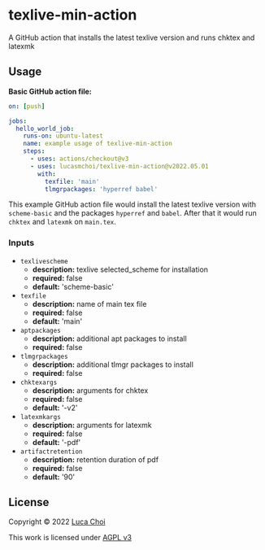 # texlive-min-action
A GitHub action that installs the latest texlive version and runs chktex and latexmk

## Usage
**Basic GitHub action file:**
```yaml
on: [push]

jobs:
  hello_world_job:
    runs-on: ubuntu-latest
    name: example usage of texlive-min-action
    steps:
      - uses: actions/checkout@v3
      - uses: lucasmchoi/texlive-min-action@v2022.05.01
        with:
          texfile: 'main'
          tlmgrpackages: 'hyperref babel'
```
This example GitHub action file would install the latest texlive version with `scheme-basic` and the packages `hyperref` and `babel`. After that it would run `chktex` and `latexmk` on `main.tex`.

### Inputs
- `texlivescheme`
  - **description:** texlive selected_scheme for installation
  - **required:** false
  - **default:** 'scheme-basic'
- `texfile`
  - **description:** name of main tex file
  - **required:** false
  - **default:** 'main'
- `aptpackages`
  - **description:** additional apt packages to install
  - **required:** false
- `tlmgrpackages`
  - **description:** additional tlmgr packages to install
  - **required:** false
- `chktexargs`
  - **description:** arguments for chktex
  - **required:** false
  - **default:** '-v2'
- `latexmkargs`
  - **description:** arguments for latexmk
  - **required:** false
  - **default:** '-pdf'
- `artifactretention`
  - **description:** retention duration of pdf
  - **required:** false
  - **default:** '90'

## License
Copyright © 2022 [Luca Choi](https://www.github.com/lucasmchoi)

This work is licensed under [AGPL v3](/LICENSE)
